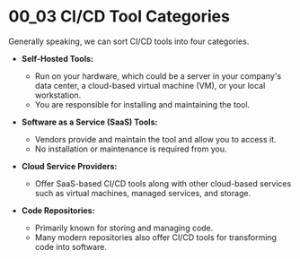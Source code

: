 # 00_03 CI/CD Tool Categories
Generally speaking, we can sort CI/CD tools into four categories.

- **Self-Hosted Tools:**
  - Run on your hardware, which could be a server in your company's data center, a cloud-based virtual machine (VM), or your local workstation.
  - You are responsible for installing and maintaining the tool.

- **Software as a Service (SaaS) Tools:**
  - Vendors provide and maintain the tool and allow you to access it.
  - No installation or maintenance is required from you.

- **Cloud Service Providers:**
  - Offer SaaS-based CI/CD tools along with other cloud-based services such as virtual machines, managed services, and storage.

- **Code Repositories:**
  - Primarily known for storing and managing code.
  - Many modern repositories also offer CI/CD tools for transforming code into software.